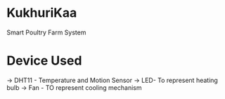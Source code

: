 # KukhuriKaa
Smart Poultry Farm System

# Device Used
-> DHT11 - Temperature and Motion Sensor
-> LED- To represent heating bulb
-> Fan - TO represent cooling mechanism

